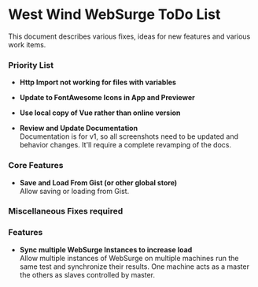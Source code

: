 # West Wind WebSurge ToDo List
This document describes various fixes, ideas for new features and various work items. 


### Priority List

* **Http Import not working for files with variables**

* **Update to FontAwesome Icons in App and Previewer**

* **Use local copy of Vue rather than online version**

* **Review and Update Documentation**  
Documentation is for v1, so all screenshots need to be updated and behavior changes. It'll require a complete revamping of the docs.

### Core Features


* **Save and Load From Gist (or other global store)**  
Allow saving or loading from Gist.

### Miscellaneous Fixes required

### Features
  
* **Sync multiple WebSurge Instances to increase load**   
Allow multiple instances of WebSurge on multiple machines run the same
test and synchronize their results. One machine acts as a master the
others as slaves controlled by master.






